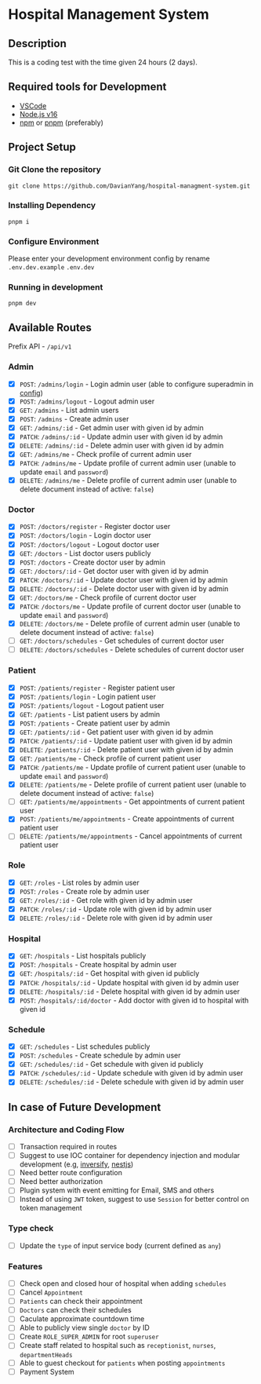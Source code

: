 # Hospital Management System

## Description

This is a coding test with the time given 24 hours (2 days).

## Required tools for Development

- [VSCode](https://code.visualstudio.com/)
- [Node.js v16](https://nodejs.org/en/)
- [npm](https://www.npmjs.com/) or [pnpm](https://pnpm.io/) (preferably)

## Project Setup

### Git Clone the repository

```
git clone https://github.com/DavianYang/hospital-managment-system.git
```

### Installing Dependency

```
pnpm i
```

### Configure Environment

Please enter your development environment config by rename `.env.dev.example`
`.env.dev`

### Running in development

```
pnpm dev
```

## Available Routes

Prefix API - `/api/v1`

### Admin

- [x] `POST`: `/admins/login`               - Login admin user (able to configure superadmin in [config](src/config.ts))
- [x] `POST`: `/admins/logout`              - Logout admin user
- [x] `GET`: `/admins`                      - List admin users
- [x] `POST`: `/admins`                     - Create admin user
- [x] `GET`: `/admins/:id`                  - Get admin user with given id by admin
- [x] `PATCH`: `/admins/:id`                - Update admin user with given id by admin
- [x] `DELETE`: `/admins/:id`               - Delete admin user with given id by admin
- [x] `GET`: `/admins/me`                   - Check profile of current admin user
- [x] `PATCH`: `/admins/me`                 - Update profile of current admin user (unable to update `email` and `password`)
- [x] `DELETE`: `/admins/me`                - Delete profile of current admin user (unable to delete document instead of active: `false`)

### Doctor

- [x] `POST`: `/doctors/register`           - Register doctor user
- [x] `POST`: `/doctors/login`              - Login doctor user
- [x] `POST`: `/doctors/logout`             - Logout doctor user
- [x] `GET`: `/doctors`                     - List doctor users publicly
- [x] `POST`: `/doctors`                    - Create doctor user by admin
- [x] `GET`: `/doctors/:id`                 - Get doctor user with given id by admin
- [x] `PATCH`: `/doctors/:id`               - Update doctor user with given id by admin
- [x] `DELETE`: `/doctors/:id`              - Delete doctor user with given id by admin
- [x] `GET`: `/doctors/me`                  - Check profile of current doctor user
- [x] `PATCH`: `/doctors/me`                - Update profile of current doctor user (unable to update `email` and `password`)
- [x] `DELETE`: `/doctors/me`               - Delete profile of current admin user (unable to delete document instead of active: `false`)
- [ ] `GET`: `/doctors/schedules`           - Get schedules of current doctor user
- [ ] `DELETE`: `/doctors/schedules`        - Delete schedules of current doctor user

### Patient

- [x] `POST`: `/patients/register`          - Register patient user
- [x] `POST`: `/patients/login`             - Login patient user
- [x] `POST`: `/patients/logout`            - Logout patient user
- [x] `GET`: `/patients`                    - List patient users by admin
- [x] `POST`: `/patients`                   - Create patient user by admin
- [x] `GET`: `/patients/:id`                - Get patient user with given id by admin
- [x] `PATCH`: `/patients/:id`              - Update patient user with given id by admin
- [x] `DELETE`: `/patients/:id`             - Delete patient user with given id by admin
- [x] `GET`: `/patients/me`                 - Check profile of current patient user
- [x] `PATCH`: `/patients/me`               - Update profile of current patient user (unable to update `email` and `password`)
- [x] `DELETE`: `/patients/me`              - Delete profile of current patient user (unable to delete document instead of active: `false`)
- [ ] `GET`: `/patients/me/appointments`    - Get appointments of current patient user
- [x] `POST`: `/patients/me/appointments`   - Create appointments of current patient user
- [ ] `DELETE`: `/patients/me/appointments` - Cancel appointments of current patient user

### Role
- [x] `GET`: `/roles`                       - List roles by admin user
- [x] `POST`: `/roles`                      - Create role by admin user
- [x] `GET`: `/roles/:id`                   - Get role with given id by admin user
- [x] `PATCH`: `/roles/:id`                 - Update role with given id by admin user
- [x] `DELETE`: `/roles/:id`                - Delete role with given id by admin user

### Hospital

- [x] `GET`: `/hospitals`                   - List hospitals publicly
- [x] `POST`: `/hospitals`                  - Create hospital by admin user
- [x] `GET`: `/hospitals/:id`               - Get hospital with given id publicly
- [x] `PATCH`: `/hospitals/:id`             - Update hospital with given id by admin user
- [x] `DELETE`: `/hospitals/:id`            - Delete hospital with given id by admin user
- [x] `POST`: `/hospitals/:id/doctor`       - Add doctor with given id to hospital with given id

### Schedule

- [x] `GET`: `/schedules`                   - List schedules publicly
- [x] `POST`: `/schedules`                  - Create schedule by admin user
- [x] `GET`: `/schedules/:id`               - Get schedule with given id publicly
- [x] `PATCH`: `/schedules/:id`             - Update schedule with given id by admin user
- [x] `DELETE`: `/schedules/:id`            - Delete schedule with given id by admin user

## In case of Future Development

### Architecture and Coding Flow

- [ ] Transaction required in routes
- [ ] Suggest to use IOC container for dependency injection and modular development (e.g, [inversify](https://inversify.io/), [nestjs](https://nestjs.com/))
- [ ] Need better route configuration
- [ ] Need better authorization
- [ ] Plugin system with event emitting for Email, SMS and others
- [ ] Instead of using `JWT` token, suggest to use `Session` for better control on token management

### Type check
- [ ] Update the `type` of input service body (current defined as `any`)

### Features
- [ ] Check open and closed hour of hospital when adding `schedules`
- [ ] Cancel `Appointment`
- [ ] `Patients` can check their appointment
- [ ] `Doctors` can check their schedules
- [ ] Caculate approximate countdown time
- [ ] Able to publicly view single `doctor` by ID
- [ ] Create `ROLE_SUPER_ADMIN` for root `superuser`
- [ ] Create staff related to hospital such as `receptionist`, `nurses`, `departmentHeads`
- [ ] Able to guest checkout for `patients` when posting `appointments`
- [ ] Payment System

